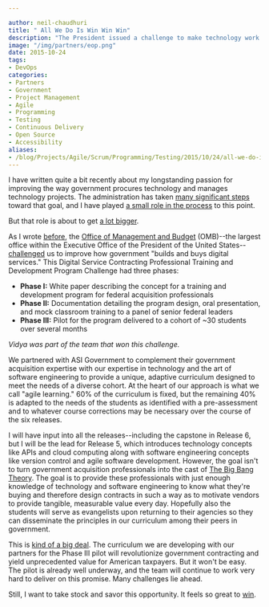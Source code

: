 ```yaml
---

author: neil-chaudhuri
title: " All We Do Is Win Win Win"
description: "The President issued a challenge to make technology work for government. We won it." 
image: "/img/partners/eop.png"
date: 2015-10-24
tags:
- DevOps
categories: 
- Partners
- Government
- Project Management
- Agile
- Programming
- Testing
- Continuous Delivery
- Open Source
- Accessibility
aliases:
- /blog/Projects/Agile/Scrum/Programming/Testing/2015/10/24/all-we-do-is-win-win-win
---
```


I have written quite a bit recently about my longstanding passion for improving the way government procures 
technology and manages technology projects. The administration has taken 
[many significant steps](/blog/the-fix-is-in) toward that goal,
and I have played [a small role 
in the process](blog/Projects/Agile/Scrum/Programming/Testing/Architecture/2015/10/04/learning-the-playbook) to this point.

But that role is about to get [a lot bigger](https://www.youtube.com/watch?v=uvqJ1mTkEuY).

As I wrote [before](/blog/the-fix-is-in), the 
[Office of Management and Budget](https://www.whitehouse.gov/omb) (OMB)--the largest office 
within the Executive Office of the President of the United States--
[challenged](https://www.challenge.gov/challenge/digital-service-contracting-professional-training-and-development-program-challenge-2/) 
us to improve how government "builds and buys digital services." This Digital Service Contracting Professional Training and Development Program Challenge
had three phases:

- **Phase I:** White paper describing the concept for a training and development program for federal acquisition professionals
- **Phase II:** Documentation detailing the program design, oral presentation, and mock classroom training to a panel of senior federal leaders
- **Phase III:** Pilot for the program delivered to a cohort of ~30 students over several months

*Vidya was part of the team that won this challenge.* 

We partnered with ASI Government to complement their government acquisition expertise with our expertise in technology and 
the art of software engineering to provide a unique, adaptive curriculum designed to meet the needs of a diverse cohort. 
At the heart of our approach is what we call "agile learning." 60% of the curriculum is fixed, but the remaining 40% is adapted
to the needs of the students as identified with a pre-assessment and to whatever course corrections may be necessary over the
course of the six releases. 

I will have input into all the releases--including the capstone in Release 6, but I will be the lead for Release 5, which introduces technology 
concepts like APIs and cloud computing along with software engineering concepts like version control and agile software
development. However, the goal isn't to turn government acquisition professionals into the cast of 
[The Big Bang Theory](http://www.cbs.com/shows/big_bang_theory/). The goal is to provide these professionals with just enough 
knowledge of technology and software engineering to know what they're buying and therefore design contracts in such a way as to 
motivate vendors to provide tangible, measurable value every day. Hopefully also the students will 
serve as evangelists upon returning to their agencies so they can disseminate the principles in our curriculum 
among their peers in government. 

This is [kind of a big deal](https://www.youtube.com/watch?v=H8OxKx6zKkQ). The curriculum we are developing with our partners 
for the Phase III pilot will revolutionize government contracting and yield unprecedented value for American taxpayers. 
But it won't be easy. The pilot is already well underway, and the team will continue to work very hard to deliver on this promise. 
Many challenges lie ahead.

Still, I want to take stock and savor this opportunity. It feels so great to [win](https://www.youtube.com/watch?v=J12IeS7BDoo).
 






 